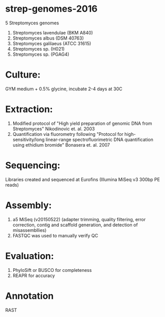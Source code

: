 # strep-genomes-2016

5 Streptomyces genomes

1. Streptomyces lavendulae (BKM A840)
2. Streptomyces albus (DSM 40763)
3. Streptomyces galilaeus (ATCC 31615)
4. Streptomyces sp. (H021)
5. Streptomyces sp. (PGAG4)

# Culture:
GYM medium + 0.5% glycine, incubate 2-4 days at 30C

# Extraction:
1. Modified protocol of "High yield preparation of genomic DNA from Streptomyces" Nikodinovic et. al. 2003
2. Quantification via fluorometry following "Protocol for high-sensitivity/long linear-range spectrofluorimetric DNA quantification using ethidium bromide" Bonasera et. al. 2007

# Sequencing:
Libraries created and sequenced at Eurofins
(Illumina MiSeq v3 300bp PE reads)

# Assembly:
1. a5 MiSeq (v20150522)
(adapter trimming, quality filtering, error correction, contig and scaffold generation, and detection of misassembllies)
2. FASTQC was used to manually verify QC

# Evaluation:
1. PhyloSift or BUSCO for completeness
2. REAPR for accuracy

# Annotation
RAST
